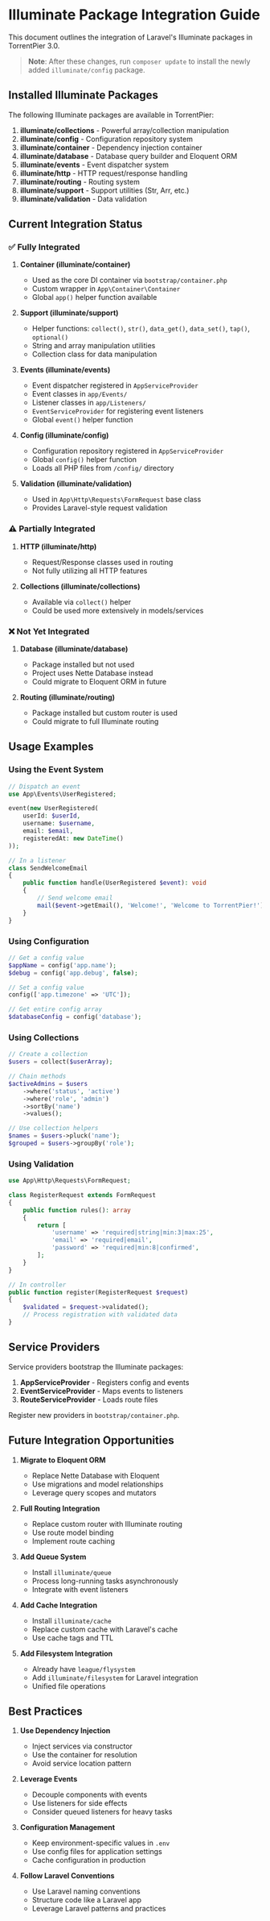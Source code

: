 # Illuminate Package Integration Guide

This document outlines the integration of Laravel's Illuminate packages in TorrentPier 3.0.

> **Note**: After these changes, run `composer update` to install the newly added `illuminate/config` package.

## Installed Illuminate Packages

The following Illuminate packages are available in TorrentPier:

1. **illuminate/collections** - Powerful array/collection manipulation
2. **illuminate/config** - Configuration repository system
3. **illuminate/container** - Dependency injection container
4. **illuminate/database** - Database query builder and Eloquent ORM
5. **illuminate/events** - Event dispatcher system
6. **illuminate/http** - HTTP request/response handling
7. **illuminate/routing** - Routing system
8. **illuminate/support** - Support utilities (Str, Arr, etc.)
9. **illuminate/validation** - Data validation

## Current Integration Status

### ✅ Fully Integrated

1. **Container (illuminate/container)**
   - Used as the core DI container via `bootstrap/container.php`
   - Custom wrapper in `App\Container\Container`
   - Global `app()` helper function available

2. **Support (illuminate/support)**
   - Helper functions: `collect()`, `str()`, `data_get()`, `data_set()`, `tap()`, `optional()`
   - String and array manipulation utilities
   - Collection class for data manipulation

3. **Events (illuminate/events)**
   - Event dispatcher registered in `AppServiceProvider`
   - Event classes in `app/Events/`
   - Listener classes in `app/Listeners/`
   - `EventServiceProvider` for registering event listeners
   - Global `event()` helper function

4. **Config (illuminate/config)**
   - Configuration repository registered in `AppServiceProvider`
   - Global `config()` helper function
   - Loads all PHP files from `/config/` directory

5. **Validation (illuminate/validation)**
   - Used in `App\Http\Requests\FormRequest` base class
   - Provides Laravel-style request validation

### ⚠️ Partially Integrated

1. **HTTP (illuminate/http)**
   - Request/Response classes used in routing
   - Not fully utilizing all HTTP features

2. **Collections (illuminate/collections)**
   - Available via `collect()` helper
   - Could be used more extensively in models/services

### ❌ Not Yet Integrated

1. **Database (illuminate/database)**
   - Package installed but not used
   - Project uses Nette Database instead
   - Could migrate to Eloquent ORM in future

2. **Routing (illuminate/routing)**
   - Package installed but custom router is used
   - Could migrate to full Illuminate routing

## Usage Examples

### Using the Event System

```php
// Dispatch an event
use App\Events\UserRegistered;

event(new UserRegistered(
    userId: $userId,
    username: $username,
    email: $email,
    registeredAt: new DateTime()
));

// In a listener
class SendWelcomeEmail
{
    public function handle(UserRegistered $event): void
    {
        // Send welcome email
        mail($event->getEmail(), 'Welcome!', 'Welcome to TorrentPier!');
    }
}
```

### Using Configuration

```php
// Get a config value
$appName = config('app.name');
$debug = config('app.debug', false);

// Set a config value
config(['app.timezone' => 'UTC']);

// Get entire config array
$databaseConfig = config('database');
```

### Using Collections

```php
// Create a collection
$users = collect($userArray);

// Chain methods
$activeAdmins = $users
    ->where('status', 'active')
    ->where('role', 'admin')
    ->sortBy('name')
    ->values();

// Use collection helpers
$names = $users->pluck('name');
$grouped = $users->groupBy('role');
```

### Using Validation

```php
use App\Http\Requests\FormRequest;

class RegisterRequest extends FormRequest
{
    public function rules(): array
    {
        return [
            'username' => 'required|string|min:3|max:25',
            'email' => 'required|email',
            'password' => 'required|min:8|confirmed',
        ];
    }
}

// In controller
public function register(RegisterRequest $request)
{
    $validated = $request->validated();
    // Process registration with validated data
}
```

## Service Providers

Service providers bootstrap the Illuminate packages:

1. **AppServiceProvider** - Registers config and events
2. **EventServiceProvider** - Maps events to listeners
3. **RouteServiceProvider** - Loads route files

Register new providers in `bootstrap/container.php`.

## Future Integration Opportunities

1. **Migrate to Eloquent ORM**
   - Replace Nette Database with Eloquent
   - Use migrations and model relationships
   - Leverage query scopes and mutators

2. **Full Routing Integration**
   - Replace custom router with Illuminate routing
   - Use route model binding
   - Implement route caching

3. **Add Queue System**
   - Install `illuminate/queue`
   - Process long-running tasks asynchronously
   - Integrate with event listeners

4. **Add Cache Integration**
   - Install `illuminate/cache`
   - Replace custom cache with Laravel's cache
   - Use cache tags and TTL

5. **Add Filesystem Integration**
   - Already have `league/flysystem`
   - Add `illuminate/filesystem` for Laravel integration
   - Unified file operations

## Best Practices

1. **Use Dependency Injection**
   - Inject services via constructor
   - Use the container for resolution
   - Avoid service location pattern

2. **Leverage Events**
   - Decouple components with events
   - Use listeners for side effects
   - Consider queued listeners for heavy tasks

3. **Configuration Management**
   - Keep environment-specific values in `.env`
   - Use config files for application settings
   - Cache configuration in production

4. **Follow Laravel Conventions**
   - Use Laravel naming conventions
   - Structure code like a Laravel app
   - Leverage Laravel patterns and practices